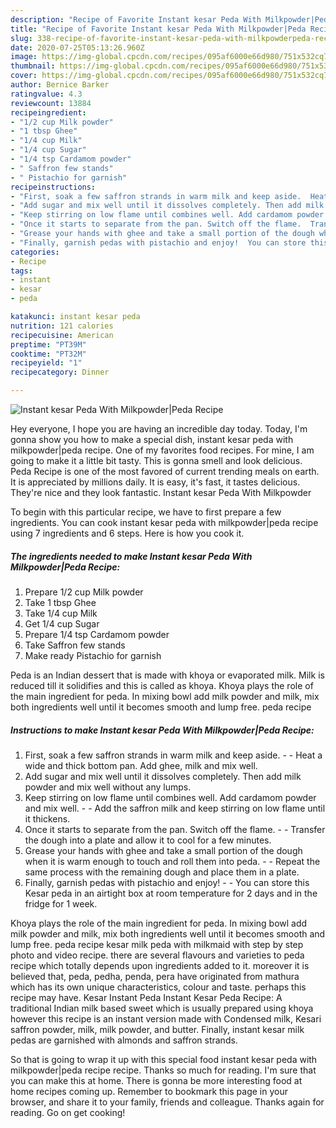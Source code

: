 ```yaml
---
description: "Recipe of Favorite Instant kesar Peda With Milkpowder|Peda Recipe"
title: "Recipe of Favorite Instant kesar Peda With Milkpowder|Peda Recipe"
slug: 338-recipe-of-favorite-instant-kesar-peda-with-milkpowderpeda-recipe
date: 2020-07-25T05:13:26.960Z
image: https://img-global.cpcdn.com/recipes/095af6000e66d980/751x532cq70/instant-kesar-peda-with-milkpowderpeda-recipe-recipe-main-photo.jpg
thumbnail: https://img-global.cpcdn.com/recipes/095af6000e66d980/751x532cq70/instant-kesar-peda-with-milkpowderpeda-recipe-recipe-main-photo.jpg
cover: https://img-global.cpcdn.com/recipes/095af6000e66d980/751x532cq70/instant-kesar-peda-with-milkpowderpeda-recipe-recipe-main-photo.jpg
author: Bernice Barker
ratingvalue: 4.3
reviewcount: 13884
recipeingredient:
- "1/2 cup Milk powder"
- "1 tbsp Ghee"
- "1/4 cup Milk"
- "1/4 cup Sugar"
- "1/4 tsp Cardamom powder"
- " Saffron few stands"
- " Pistachio for garnish"
recipeinstructions:
- "First, soak a few saffron strands in warm milk and keep aside.  Heat a wide and thick bottom pan. Add ghee, milk and mix well."
- "Add sugar and mix well until it dissolves completely. Then add milk powder and mix well without any lumps."
- "Keep stirring on low flame until combines well. Add cardamom powder and mix well.  Add the saffron milk and keep stirring on low flame until it thickens."
- "Once it starts to separate from the pan. Switch off the flame.  Transfer the dough into a plate and allow it to cool for a few minutes."
- "Grease your hands with ghee and take a small portion of the dough when it is warm enough to touch and roll them into peda.  Repeat the same process with the remaining dough and place them in a plate."
- "Finally, garnish pedas with pistachio and enjoy!  You can store this Kesar peda in an airtight box at room temperature for 2 days and in the fridge for 1 week."
categories:
- Recipe
tags:
- instant
- kesar
- peda

katakunci: instant kesar peda 
nutrition: 121 calories
recipecuisine: American
preptime: "PT39M"
cooktime: "PT32M"
recipeyield: "1"
recipecategory: Dinner

---
```



![Instant kesar Peda With Milkpowder|Peda Recipe](https://img-global.cpcdn.com/recipes/095af6000e66d980/751x532cq70/instant-kesar-peda-with-milkpowderpeda-recipe-recipe-main-photo.jpg)

Hey everyone, I hope you are having an incredible day today. Today, I'm gonna show you how to make a special dish, instant kesar peda with milkpowder|peda recipe. One of my favorites food recipes. For mine, I am going to make it a little bit tasty. This is gonna smell and look delicious.
Peda Recipe is one of the most favored of current trending meals on earth. It is appreciated by millions daily. It is easy, it's fast, it tastes delicious. They're nice and they look fantastic. Instant kesar Peda With Milkpowder


To begin with this particular recipe, we have to first prepare a few ingredients. You can cook instant kesar peda with milkpowder|peda recipe using 7 ingredients and 6 steps. Here is how you cook it.

<!--inarticleads1-->

##### The ingredients needed to make Instant kesar Peda With Milkpowder|Peda Recipe:

1. Prepare 1/2 cup Milk powder
1. Take 1 tbsp Ghee
1. Take 1/4 cup Milk
1. Get 1/4 cup Sugar
1. Prepare 1/4 tsp Cardamom powder
1. Take  Saffron few stands
1. Make ready  Pistachio for garnish


Peda is an Indian dessert that is made with khoya or evaporated milk. Milk is reduced till it solidifies and this is called as khoya. Khoya plays the role of the main ingredient for peda. In mixing bowl add milk powder and milk, mix both ingredients well until it becomes smooth and lump free. peda recipe 

<!--inarticleads2-->

##### Instructions to make Instant kesar Peda With Milkpowder|Peda Recipe:

1. First, soak a few saffron strands in warm milk and keep aside. -  - Heat a wide and thick bottom pan. Add ghee, milk and mix well.
1. Add sugar and mix well until it dissolves completely. Then add milk powder and mix well without any lumps.
1. Keep stirring on low flame until combines well. Add cardamom powder and mix well. -  - Add the saffron milk and keep stirring on low flame until it thickens.
1. Once it starts to separate from the pan. Switch off the flame. -  - Transfer the dough into a plate and allow it to cool for a few minutes.
1. Grease your hands with ghee and take a small portion of the dough when it is warm enough to touch and roll them into peda. -  - Repeat the same process with the remaining dough and place them in a plate.
1. Finally, garnish pedas with pistachio and enjoy! -  - You can store this Kesar peda in an airtight box at room temperature for 2 days and in the fridge for 1 week.


Khoya plays the role of the main ingredient for peda. In mixing bowl add milk powder and milk, mix both ingredients well until it becomes smooth and lump free. peda recipe kesar milk peda with milkmaid with step by step photo and video recipe. there are several flavours and varieties to peda recipe which totally depends upon ingredients added to it. moreover it is believed that, peda, pedha, penda, pera have originated from mathura which has its own unique characteristics, colour and taste. perhaps this recipe may have. Kesar Instant Peda Instant Kesar Peda Recipe: A traditional Indian milk based sweet which is usually prepared using khoya however this recipe is an instant version made with Condensed milk, Kesari saffron powder, milk, milk powder, and butter. Finally, instant kesar milk pedas are garnished with almonds and saffron strands. 

So that is going to wrap it up with this special food instant kesar peda with milkpowder|peda recipe recipe. Thanks so much for reading. I'm sure that you can make this at home. There is gonna be more interesting food at home recipes coming up. Remember to bookmark this page in your browser, and share it to your family, friends and colleague. Thanks again for reading. Go on get cooking!

